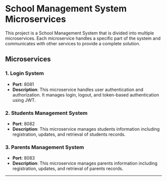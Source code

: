 # School Management System Microservices

This project is a School Management System that is divided into multiple microservices. Each microservice handles a specific part of the system and communicates with other services to provide a complete solution.

## Microservices

### 1. Login System
- **Port**: 8081
- **Description**: This microservice handles user authentication and authorization. It manages login, logout, and token-based authentication using JWT.

### 2. Students Management System
- **Port**: 8082
- **Description**: This microservice manages students information including registration, updates, and retrieval of students records.

### 3. Parents Management System
- **Port**: 8083
- **Description**: This microservice manages parents information including registration, updates, and retrieval of parents records.

---

